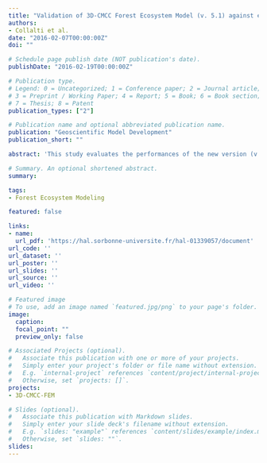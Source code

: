 ```yaml
---
title: "Validation of 3D-CMCC Forest Ecosystem Model (v. 5.1) against eddy covariance data for 10 European forest sites"
authors:
- Collalti et al.
date: "2016-02-07T00:00:00Z"
doi: ""

# Schedule page publish date (NOT publication's date).
publishDate: "2016-02-19T00:00:00Z"

# Publication type.
# Legend: 0 = Uncategorized; 1 = Conference paper; 2 = Journal article;
# 3 = Preprint / Working Paper; 4 = Report; 5 = Book; 6 = Book section;
# 7 = Thesis; 8 = Patent
publication_types: ["2"]

# Publication name and optional abbreviated publication name.
publication: "Geoscientific Model Development"
publication_short: ""

abstract: 'This study evaluates the performances of the new version (v.5.1) of 3D-CMCC Forest Ecosystem Model (FEM) in simulating gross primary productivity (GPP), against eddy covariance GPP data for 10 FLUXNET forest sites across Europe. A new carbon allocation module, coupled with new both phenological and autotrophic respiration schemes, was implemented in this new daily version. Model ability in reproducing timing and magnitude of daily and monthly GPP fluctuations is validated at intra-annual and inter-annual scale, including extreme anomalous seasons. With the purpose to test the 3D-CMCC FEM applicability over Europe without a site-related calibration, the model has been deliberately parametrized with a single set of species-specific parameterizations for each forest ecosystem. The model consistently reproduces both in timing and in magnitude daily and monthly GPP variability across all sites, with the exception of the two Mediterranean sites. We find that 3D-CMCC FEM tends to better simulate the timing of inter-annual anomalies than their magnitude within measurements' uncertainty. In six of eight sites where data are available, the model well reproduces the 2003 summer drought event. Finally, for three sites we evaluate whether a Published by Copernicus Publications on behalf of the European Geosciences Union. 480 A. Collalti et al.: Validation of 3D-CMCC Forest Ecosystem Model (v.5.1) more accurate representation of forest structural characteristics (i.e. cohorts, forest layers) and species composition can improve model results.'

# Summary. An optional shortened abstract.
summary:

tags:
- Forest Ecosystem Modeling

featured: false

links:
- name:
  url_pdf: 'https://hal.sorbonne-universite.fr/hal-01339057/document'
url_code: ''
url_dataset: ''
url_poster: ''
url_slides: ''
url_source: ''
url_video: ''

# Featured image
# To use, add an image named `featured.jpg/png` to your page's folder.
image:
  caption:
  focal_point: ""
  preview_only: false

# Associated Projects (optional).
#   Associate this publication with one or more of your projects.
#   Simply enter your project's folder or file name without extension.
#   E.g. `internal-project` references `content/project/internal-project/index.md`.
#   Otherwise, set `projects: []`.
projects:
- 3D-CMCC-FEM

# Slides (optional).
#   Associate this publication with Markdown slides.
#   Simply enter your slide deck's filename without extension.
#   E.g. `slides: "example"` references `content/slides/example/index.md`.
#   Otherwise, set `slides: ""`.
slides:
---
```

